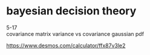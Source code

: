 

# bayesian decision theory
5-17    
    covariance matrix
        variance vs covariance
    gaussian pdf

https://www.desmos.com/calculator/ffx87v3le2


